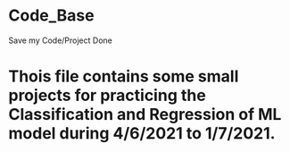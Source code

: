 # Code_Base
Save my Code/Project Done
# Thois file contains some small projects for practicing the Classification and Regression of ML model during 4/6/2021 to 1/7/2021.
